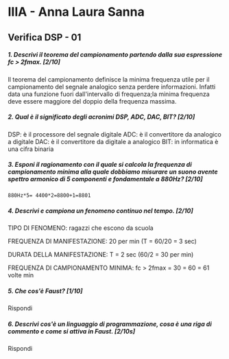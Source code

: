 # IIIA - Anna Laura Sanna

## Verifica DSP - 01

##### 1. Descrivi il teorema del campionamento partendo dalla sua espressione _fc > 2fmax_. [2/10]
Il teorema del campionamento definisce la minima frequenza utile per il campionamento del segnale analogico senza perdere informazioni. Infatti data una funzione fuori dall'intervallo di frequenza;la minima frequenza deve essere maggiore del doppio della frequenza massima.


##### 2. Qual è il significato degli acronimi _DSP_, _ADC_, _DAC_, _BIT_? [2/10]
DSP: è il processore del segnale digitale
ADC: è il convertitore da analogico a digitale
DAC: è il convertitore da digitale a analogico
BIT: in informatica è una cifra binaria


##### 3. Esponi il ragionamento con il quale si calcola la frequenza di campionamento minima alla quale dobbiamo misurare un suono avente spettro armonico di 5 componenti e fondamentale a _880Hz_? [2/10]

```
880Hz*5= 4400*2=8800+1=8801
```

##### 4. Descrivi e campiona un fenomeno continuo nel tempo. [2/10]

TIPO DI FENOMENO: ragazzi che escono da scuola

FREQUENZA DI MANIFESTAZIONE: 20 per min (T = 60/20 = 3 sec)

DURATA DELLA MANIFESTAZIONE: T = 2 sec (60/2 = 30 per min)

FREQUENZA DI CAMPIONAMENTO MINIMA: fc > 2fmax = 30 = 60 = 61 volte min

##### 5. Che cos'è _Faust_? [1/10]

Rispondi

##### 6. Descrivi cos'è un linguaggio di programmazione, cosa è una riga di commento e come si attiva in _Faust_. [2/10s]

Rispondi
